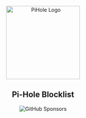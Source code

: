 <p align="center"><a href="https://projects.privacyproject.ml/pihole-blocklist"><img src="https://user-images.githubusercontent.com/80414685/185228947-2b6c9b20-1730-4b24-be0e-734ce1fb191a.svg" alt="PiHole Logo" width="200" height="200"/></a></p>
<h2 align="center">Pi-Hole Blocklist</h2>
<p align="center"><img alt="GitHub Sponsors" src="https://img.shields.io/github/sponsors/theprivacyproject?color=%23ff0000&logo=github&style=for-the-badge"></p>

